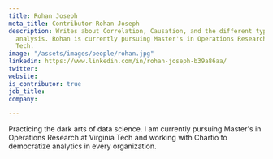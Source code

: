 ```yaml
---
title: Rohan Joseph
meta_title: Contributor Rohan Joseph
description: Writes about Correlation, Causation, and the different types of data
  analysis. Rohan is currently pursuing Master's in Operations Research at Virginia
  Tech.
image: "/assets/images/people/rohan.jpg"
linkedin: https://www.linkedin.com/in/rohan-joseph-b39a86aa/
twitter: 
website: 
is_contributor: true
job_title: 
company: 

---
```

Practicing the dark arts of data science. I am currently pursuing Master's in Operations Research at Virginia Tech and working with Chartio to democratize analytics in every organization.
